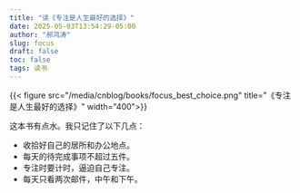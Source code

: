 ```yaml
---
title: "读《专注是人生最好的选择》"
date: 2025-05-03T13:54:29-05:00
author: "郝鸿涛"
slug: focus
draft: false
toc: false
tags: 读书
---
```


{{< figure src="/media/cnblog/books/focus_best_choice.png" title="《专注是人生最好的选择》" width="400">}}

这本书有点水。我只记住了以下几点：

- 收拾好自己的居所和办公地点。
- 每天的待完成事项不超过五件。
- 专注时要计时，逼迫自己专注。
- 每天只看两次邮件，中午和下午。